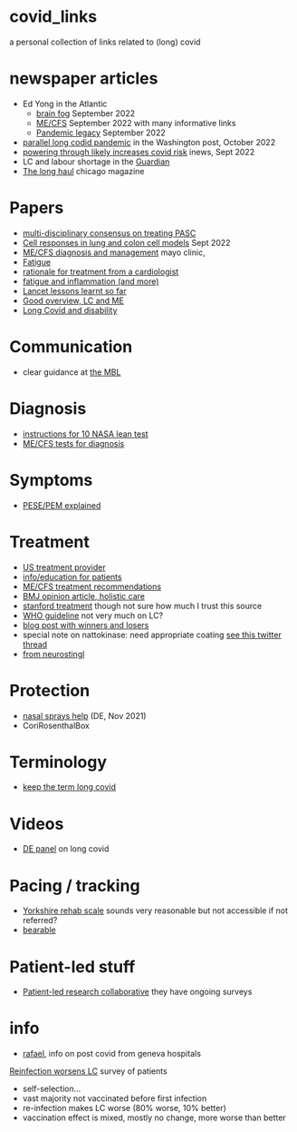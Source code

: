 # covid_links
a personal collection of links related to (long) covid

# newspaper articles
- Ed Yong in the Atlantic
  - [brain fog](https://www.theatlantic.com/health/archive/2022/09/long-covid-brain-fog-symptom-executive-function/671393/) September 2022
  - [ME/CFS](https://www.theatlantic.com/health/archive/2022/09/mecfs-chronic-fatigue-syndrome-doctors-long-covid/671518/) September 2022 with many informative links
  - [Pandemic legacy](https://www.theatlantic.com/health/archive/2022/09/covid-pandemic-exposes-americas-failing-systems-future-epidemics/671608/) September 2022
- [parallel long codid pandemic](https://www.washingtonpost.com/business/long-covid-has-become-a-parallel-pandemic/2022/10/01/c75b9dbc-4189-11ed-8c6e-9386bd7cd826_story.html) in the Washington post, October 2022
- [powering through likely increases covid risk](https://inews.co.uk/news/science/likely-long-covid-rest-testing-positive-1884942) inews, Sept 2022
- LC and labour shortage in the [Guardian](https://www.theguardian.com/commentisfree/2022/sep/15/long-covid-is-keeping-millions-out-of-work-and-worsening-our-labor-shortage?CMP=Share_AndroidApp_Other)
- [The long haul](https://www.chicagomag.com/chicago-magazine/october-2022/the-long-haul/) chicago magazine

# Papers
- [multi-disciplinary consensus on treating PASC](https://onlinelibrary.wiley.com/doi/abs/10.1002/pmrj.12894)
- [Cell responses in lung and colon cell models](https://www.mdpi.com/1422-0067/23/18/10451/htm) Sept 2022
- [ME/CFS diagnosis and management](https://www.mayoclinicproceedings.org/article/S0025-6196(21)00513-9/fulltext) mayo clinic, 
- [Fatigue](https://www.thelancet.com/journals/eclinm/article/PIIS2589-5370(22)00381-9/fulltext)
- [rationale for treatment from a cardiologist](https://www.frontiersin.org/articles/10.3389/fcvm.2022.992686/full)
- [fatigue and inflammation (and more)](https://www.frontiersin.org/articles/10.3389/fcvm.2022.992686/full)
- [Lancet lessons learnt so far](https://www.thelancet.com/journals/lancet/article/PIIS0140-6736(22)01585-9/fulltext)
- [Good overview, LC and ME](https://www.science.org/doi/10.1126/science.abo1261#.Yxuv4jeuOvY.twitter)
- [Long Covid and disability](https://www.bmj.com/content/378/bmj-2021-069868)

# Communication
- clear guidance at [the MBL](https://goforward.mbl.edu/)

# Diagnosis
- [instructions for 10 NASA lean test](https://batemanhornecenter.org/wp-content/uploads/filebase/providers/mecfs/10-Minute-NASA-Lean-Test-Clinician-Instructions-06_12_2022.pdf)
- [ME/CFS tests for diagnosis](https://batemanhornecenter.org/wp-content/uploads/filebase/Testing-Recs-MECFS-Clinician-Coalition-V1-Feb.-2021_2.pdf)

# Symptoms
- [PESE/PEM explained](https://longcovid.physio/post-exertional-malaise)

# Treatment
- [US treatment provider](https://rthm.com/)
- [info/education for patients](https://batemanhornecenter.org/education/)
- [ME/CFS treatment recommendations](https://batemanhornecenter.org/wp-content/uploads/filebase/Treatment-Recs-MECFS-Clinician-Coalition-V1-Feb.-2021.pdf)
- [BMJ opinion article, holistic care](https://www.bmj.com/content/378/bmj-2022-072117)
- [stanford treatment](https://twitter.com/LongCovidAdvoc/status/1570690002933403649?t=Y9Crz9VRolJij6GfE4lLAg&s=09) though not sure how much I trust this source
- [WHO guideline](https://app.magicapp.org/#/guideline/6471) not very much on LC?
- [blog post with winners and losers](https://www.healthrising.org/blog/2022/09/01/long-covid-treatment-trials-winners-losers/)
- special note on nattokinase: need appropriate coating [see this twitter thread](https://twitter.com/organichemusic/status/1565621342124343296?lang=en)
- [from neurostingl](https://www.kl.ac.at/allgemeine-gesundheitsstudien/long-covid-leitlinie/chronisches-erschoepfungssyndrom#)

# Protection
- [nasal sprays help](https://www.mdr.de/wissen/corona-rotalge-was-kann-sie100.html) (DE, Nov 2021)
- CoriRosenthalBox

# Terminology
- [keep the term long covid](https://blogs.bmj.com/bmj/2020/10/01/why-we-need-to-keep-using-the-patient-made-term-long-covid/)

# Videos
- [DE panel](https://twitter.com/claudia_ellert/status/1573714142623563777?t=z64cvQvp7nAlyc3g4qI9bg&s=09) on long covid

# Pacing / tracking
- [Yorkshire rehab scale](https://c19-yrs.com/) sounds very reasonable but not accessible if not referred?
- [bearable](https://bearable.app/) 

# Patient-led stuff
- [Patient-led research collaborative](https://patientresearchcovid19.com/) they have ongoing surveys

# info
- [rafael](https://www.rafael-postcovid.ch/), info on post covid from geneva hospitals

[Reinfection worsens LC](https://www.longcovidkids.org/post/a-world-first-effect-of-covid-reinfection-on-people-living-with-long-covid) survey of patients
- self-selection...
- vast majority not vaccinated before first infection
- re-infection makes LC worse (80% worse, 10% better)
- vaccination effect is mixed, mostly no change, more worse than better
